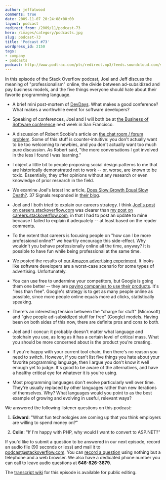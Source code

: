```yaml
---
author: jeffatwood
comments: true
date: 2009-11-07 20:24:08+00:00
layout: podcast
redirect_from: /2009/11/podcast-73
hero: /images/category/podcasts.jpg
slug: podcast-73
title: 'Podcast #73'
wordpress_id: 2150
tags:
- company
- podcasts
podcast: http://www.podtrac.com/pts/redirect.mp3/feeds.soundcloud.com/stream/14376788-stack-exchange-stack-overflow-podcast-4.mp3
---
```



In this episode of the Stack Overflow podcast, Joel and Jeff discuss the meaning of "professionalism" online, the divide between ad-subsidized and pay business models, and the five things everyone should hate about their favorite programming language.






  * A brief mini post-mortem of [DevDays](http://stackoverflow.carsonified.com/). What makes a good conference? What makes a worthwhile event for software developers?


  * Speaking of conferences, Joel and I will both be at [the Business of Software conference](http://www.businessofsoftware.org/) next week in San Francisco.


  * A discussion of Robert Scoble's article on [the chat room / forum problem](http://scobleizer.com/2009/11/02/the-chat-roomforum-problem-an-apology-to-technosailor/). Some of this stuff is counter-intuitive: you don't actually want to be too welcoming to newbies, and you don't actually want too much pure discussion. As Robert said, "the more conversations I got involved in the less I found I was learning."


  * I object a little bit to people proposing social design patterns to me that are historically demonstrated not to work -- or, worse, are known to be toxic. Essentially, they offer opinions without any research or even knowledge of prior research in the field.


  * We examine Joel's latest Inc article, [Does Slow Growth Equal Slow Death?](http://www.inc.com/magazine/20091101/does-slow-growth-equal-slow-death.html). 37 Signals responded in [their blog](http://37signals.com/svn/posts/2002-bug-tracking-isnt-a-network-effect-business). 


  * Joel and I both tried to explain our careers strategy. I think [Joel's post on careers.stackoverflow.com](http://www.joelonsoftware.com/items/2009/11/05.html) was clearer than [my post on careers.stackoverflow.com](http://www.codinghorror.com/blog/archives/001308.html), in that I had to post an update to mine because I failed to explain it adequately -- at least based on the reader comments.


  * To the extent that careers is focusing people on "how can I be more professional online?" we heartily encourage this side-effect. Why wouldn't you behave professionally online all the time, anyway? It is possible to have fun while being professional at the same time.


  * We posted the results of [our Amazon advertising experiment](http://blog.stackoverflow.com/2009/11/our-amazon-advertising-experiment/). It looks like software developers are a worst-case scenario for some types of advertising. Unfortunately.  



  * You can use free to undermine your competitors, but Google is going them one better -- they are [paying companies to use their products](http://abovethecrowd.com/2009/10/29/google-redefines-disruption-the-%E2%80%9Cless-than-free%E2%80%9D-business-model/). It's "less than free". Google's strategy is to get as many people online as possible, since more people online equals more ad clicks, statistically speaking.


  * There's an interesting tension between the "charge for stuff" (Microsoft) and "give people ad-subsidized stuff for free" (Google) models. Having been on both sides of this now, there are definite pros and cons to both.


  * Joel and I concur: it probably doesn't matter what language and toolchain you use, as long as it has a certain level of critical mass. What you should be more concerned about is the product you're creating.


  * If you're happy with your current tool chain, then there's no reason you need to switch. However, if you can't list five things you hate about your favorite programming language, then I argue you don't know it well enough yet to judge. It's good to be aware of the alternatives, and have a healthy critical eye for whatever it is you're using.


  * Most programming languages don't evolve particularly well over time. They're usually replaced by other languages rather than new iterations of themselves. Why? What languages would you point to as the best example of growing and evolving in useful, relevant ways?  





We answered the following listener questions on this podcast:






  1. **Edward**: "What fun technologies are coming up that you think employers are willing to spend money on?"  



  2. **Colin**: "If I'm happy with PHP, why would I want to convert to ASP.NET?"





If you'd like to submit a question to be answered in our next episode, record an audio file (90 seconds or less) and mail it to [podcast@stackoverflow.com](mailto:podcast@stackoverflow.com). You can [record a question](http://blog.stackoverflow.com/index.php/2008/05/recording-podcast-questions-using-your-telephone/) using nothing but a telephone and a web browser. We also have a dedicated phone number you can call to leave audio questions at **646-826-3879**.






The [transcript wiki](https://stackoverflow.fogbugz.com/default.asp?W29095) for this episode is available for public editing.



